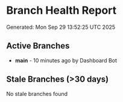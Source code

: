 # Branch Health Report
Generated: Mon Sep 29 13:52:25 UTC 2025

## Active Branches
- **main** - 10 minutes ago by Dashboard Bot

## Stale Branches (>30 days)
No stale branches found

